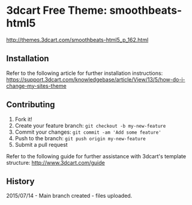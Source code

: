 # 3dcart Free Theme: smoothbeats-html5

http://themes.3dcart.com/smoothbeats-html5_p_162.html

## Installation

Refer to the following article for further installation instructions: https://support.3dcart.com/knowledgebase/article/View/13/5/how-do-i-change-my-sites-theme

## Contributing

1. Fork it!
2. Create your feature branch: `git checkout -b my-new-feature`
3. Commit your changes: `git commit -am 'Add some feature'`
4. Push to the branch: `git push origin my-new-feature`
5. Submit a pull request

Refer to the following guide for further assistance with 3dcart's template structure: http://www.3dcart.com/guide

## History

2015/07/14 - Main branch created - files uploaded.
